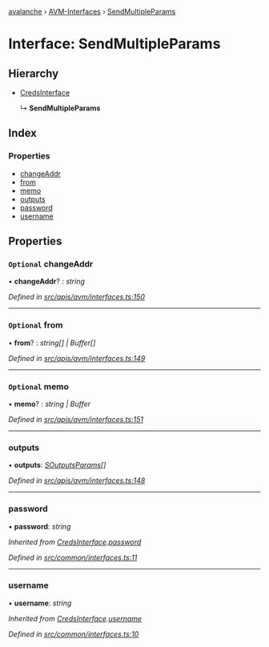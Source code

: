[avalanche](../README.md) › [AVM-Interfaces](../modules/avm_interfaces.md) › [SendMultipleParams](avm_interfaces.sendmultipleparams.md)

# Interface: SendMultipleParams

## Hierarchy

* [CredsInterface](common_interfaces.credsinterface.md)

  ↳ **SendMultipleParams**

## Index

### Properties

* [changeAddr](avm_interfaces.sendmultipleparams.md#optional-changeaddr)
* [from](avm_interfaces.sendmultipleparams.md#optional-from)
* [memo](avm_interfaces.sendmultipleparams.md#optional-memo)
* [outputs](avm_interfaces.sendmultipleparams.md#outputs)
* [password](avm_interfaces.sendmultipleparams.md#password)
* [username](avm_interfaces.sendmultipleparams.md#username)

## Properties

### `Optional` changeAddr

• **changeAddr**? : *string*

*Defined in [src/apis/avm/interfaces.ts:150](https://github.com/ava-labs/avalanchejs/blob/4e59193/src/apis/avm/interfaces.ts#L150)*

___

### `Optional` from

• **from**? : *string[] | Buffer[]*

*Defined in [src/apis/avm/interfaces.ts:149](https://github.com/ava-labs/avalanchejs/blob/4e59193/src/apis/avm/interfaces.ts#L149)*

___

### `Optional` memo

• **memo**? : *string | Buffer*

*Defined in [src/apis/avm/interfaces.ts:151](https://github.com/ava-labs/avalanchejs/blob/4e59193/src/apis/avm/interfaces.ts#L151)*

___

###  outputs

• **outputs**: *[SOutputsParams](avm_interfaces.soutputsparams.md)[]*

*Defined in [src/apis/avm/interfaces.ts:148](https://github.com/ava-labs/avalanchejs/blob/4e59193/src/apis/avm/interfaces.ts#L148)*

___

###  password

• **password**: *string*

*Inherited from [CredsInterface](common_interfaces.credsinterface.md).[password](common_interfaces.credsinterface.md#password)*

*Defined in [src/common/interfaces.ts:11](https://github.com/ava-labs/avalanchejs/blob/4e59193/src/common/interfaces.ts#L11)*

___

###  username

• **username**: *string*

*Inherited from [CredsInterface](common_interfaces.credsinterface.md).[username](common_interfaces.credsinterface.md#username)*

*Defined in [src/common/interfaces.ts:10](https://github.com/ava-labs/avalanchejs/blob/4e59193/src/common/interfaces.ts#L10)*
